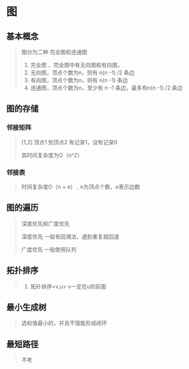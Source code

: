 # 图

## 基本概念

> 图分为二种 完全图和连通图
>
> 1. 完全图 ，完全图中有无向图和有向图，
> 2. 无向图，顶点个数为n，则有 n(n -1) /2 条边
> 3. 有向图，顶点个数为n，则有 n(n -1) 条边
> 4. 连通图，顶点个数为n，至少有 n -1 条边，最多有n(n -1) /2 条边

## 图的存储

### 邻接矩阵

> [1,2] 顶点1 到顶点2 有记录1，没有记录0 
>
> 其时间复杂度为O（n^2）

### 邻接表

> 时间复杂度O（n + e） , n为顶点个数，e表示边数

## 图的遍历

> 深度优先和广度优先
>
> 深度优先 一般有回溯法，遇到重复就回退
>
> 广度优先 一般使用队列

## 拓扑排序

> 1. 拓扑排序<v,u> v一定在u的前面

## 最小生成树

> 选权值最小的，并且不饿能形成闭环

## 最短路径

> 不考
